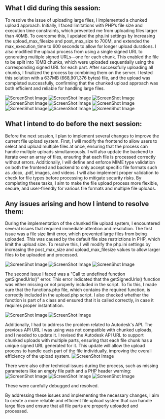 ## What I did during this session:

To resolve the issue of uploading large files, I implemented a chunked upload approach. Initially, I faced limitations with PHP’s file size and execution time constraints, which prevented me from uploading files larger than 40MB. To overcome this, I updated the php.ini settings by increasing the upload_max_filesize and post_max_size to 700M, and extended the max_execution_time to 600 seconds to allow for longer upload durations. I also modified the upload process from using a single signed URL to generating multiple signed URLs—one for each chunk. This enabled the file to be split into 10MB chunks, which were uploaded sequentially using the corresponding signed URL for each part. After successfully uploading all chunks, I finalized the process by combining them on the server. I tested this solution with a 637MB (668,901,376 bytes) file, and the upload was completed successfully, confirming that the chunked upload approach was both efficient and reliable for handling large files.

![ScreenShot Image](./Images/php.ini(1).png)
![ScreenShot Image](./Images/php.ini(2).png)
![ScreenShot Image](./Images/php.ini(3).png)
![ScreenShot Image](./Images/uploading.png)
![ScreenShot Image](./Images/week7_4.png)
![ScreenShot Image](./Images/week7_1.png)
![ScreenShot Image](./Images/week7_2.png)
![ScreenShot Image](./Images/week7_3.png)
![ScreenShot Image](./Images/Final_output.png)

## What I intend to do before the next session:

Before the next session, I plan to implement several changes to improve the current file upload system. First, I will modify the frontend to allow users to select and upload multiple files at once, ensuring that the process can handle multiple uploads simultaneously. I will also update the backend to iterate over an array of files, ensuring that each file is processed correctly without errors. Additionally, I will define and enforce MIME type validation on both the frontend and backend to only accept specific file formats such as .docx, .pdf, images, and videos. I will also implement proper validation to check for file types before processing to mitigate security risks. By completing these tasks, I aim to make the file upload process more flexible, secure, and user-friendly for various file formats and multiple file uploads.


## Any issues arising and how I intend to resolve them:

During the implementation of the chunked file upload system, I encountered several issues that required immediate attention and resolution. The first issue was a file size limit error, which prevented large files from being uploaded. This was caused by the default file size restrictions in PHP, which limit the upload size. To resolve this, I will modify the php.ini settings by increasing the post_max_size and upload_max_filesize values to allow larger files to be uploaded and processed.

![ScreenShot Image](./Images/error%20(2).png)
![ScreenShot Image](./Images/error6.png)
![ScreenShot Image](./Images/error8.png)

The second issue I faced was a "Call to undefined function getSignedUrls()" error. This error indicated that the getSignedUrls() function was either missing or not properly included in the script. To fix this, I made sure that the functions.php file, which contains the required function, is correctly included in the upload.php script. I also checked whether the function is part of a class and ensured that it is called correctly, in case it requires proper instantiation.

![ScreenShot Image](./Images/error4.png)
![ScreenShot Image](./Images/error5.png)

Additionally, I had to address the problem related to Autodesk's API. The previous API URL I was using was not compatible with chunked uploads, and I needed to update it. I revised the Autodesk API URL to support chunked uploads with multiple parts, ensuring that each file chunk has a unique signed URL generated for it. This update will allow the upload process to handle each part of the file individually, improving the overall efficiency of the upload system.
![ScreenShot Image](./Images/changeurl.png)

There were also other technical issues during the process, such as missing parameters like an empty file path and a PHP header warning:
![ScreenShot Image](./Images/missingparamter.png)
![ScreenShot Image](./Images/error3.png)
![ScreenShot Image](./Images/error7.png)

These were carefully debugged and resolved.

By addressing these issues and implementing the necessary changes, I aim to create a more reliable and efficient file upload system that can handle large files and ensure that all file parts are properly uploaded and processed.

